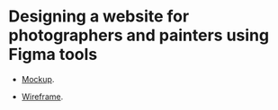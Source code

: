# Designing a website for photographers and painters using Figma tools

* [Mockup](https://www.figma.com/file/AlI4OMvB32wJy1xkLw7ezF/Photographer-(Community)?type=design&node-id=0-1&mode=design&t=78atwRMGT1vTnlu4-0).

* [Wireframe](https://www.figma.com/file/p5NofV4oTwccYW2hIxdDkh/Untitled?type=design&node-id=0-1&mode=design&t=iPSZ0d4GrYb6iplN-0).
